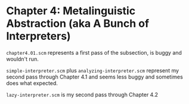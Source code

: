 Chapter 4: Metalinguistic Abstraction (aka A Bunch of Interpreters)
===================================================================

`chapter4.01.scm` represents a first pass of the subsection, is buggy
and wouldn't run.

`simple-interpreter.scm` plus `analyzing-interpreter.scm` represent my
second pass through Chapter 4.1 and seems less buggy and sometimes
does what expected.

`lazy-interpreter.scm` is my second pass through Chapter 4.2
